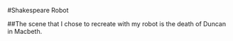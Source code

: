 #Shakespeare Robot

##The scene that I chose to recreate with my robot is the death of Duncan in Macbeth.
